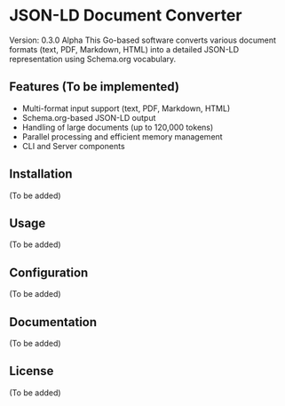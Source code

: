 # JSON-LD Document Converter
Version: 0.3.0 Alpha
This Go-based software converts various document formats (text, PDF, Markdown, HTML) into a detailed JSON-LD representation using Schema.org vocabulary.
## Features (To be implemented)
- Multi-format input support (text, PDF, Markdown, HTML)
- Schema.org-based JSON-LD output
- Handling of large documents (up to 120,000 tokens)
- Parallel processing and efficient memory management
- CLI and Server components
## Installation
(To be added)
## Usage
(To be added)
## Configuration
(To be added)
## Documentation
(To be added)
## License
(To be added)
